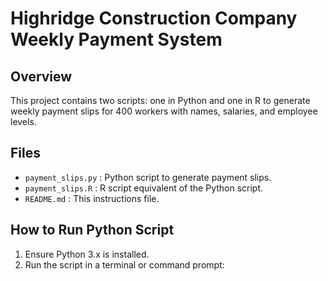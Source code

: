 # Highridge Construction Company Weekly Payment System

## Overview
This project contains two scripts: one in Python and one in R to generate weekly payment slips for 400 workers with names, salaries, and employee levels.

## Files
- `payment_slips.py` : Python script to generate payment slips.
- `payment_slips.R`  : R script equivalent of the Python script.
- `README.md`        : This instructions file.

## How to Run Python Script
1. Ensure Python 3.x is installed.
2. Run the script in a terminal or command prompt:

